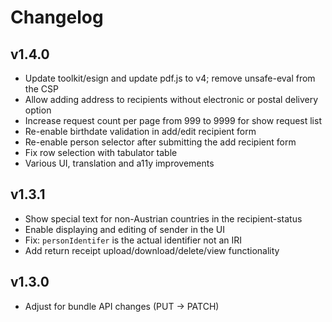 # Changelog

## v1.4.0

* Update toolkit/esign and update pdf.js to v4; remove unsafe-eval from the CSP
* Allow adding address to recipients without electronic or postal delivery option
* Increase request count per page from 999 to 9999 for show request list
* Re-enable birthdate validation in add/edit recipient form
* Re-enable person selector after submitting the add recipient form
* Fix row selection with tabulator table
* Various UI, translation and a11y improvements

## v1.3.1

* Show special text for non-Austrian countries in the recipient-status
* Enable displaying and editing of sender in the UI
* Fix: `personIdentifer` is the actual identifier not an IRI
* Add return receipt upload/download/delete/view functionality

## v1.3.0

* Adjust for bundle API changes (PUT -> PATCH)
